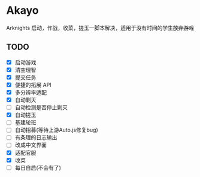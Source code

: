 # Akayo
Arknights 启动，作战，收菜，搓玉一脚本解决，适用于没有时间的学生~~放弃游戏~~

## TODO
* [X] 启动游戏
* [X] 清空理智
* [X] 提交任务
* [X] 便捷的拓展 API
* [X] 多分辨率适配
* [X] 自动剿灭
* [ ] 自动检测是否停止剿灭
* [X] 自动搓玉
* [ ] 基建轮班
* [ ] 自动招募(等待上游Auto.js修复bug)
* [ ] 有条理的日志输出 
* [ ] 改成中文界面
* [X] 适配官服
* [X] 收菜
* [ ] 每日自启(不会有了)